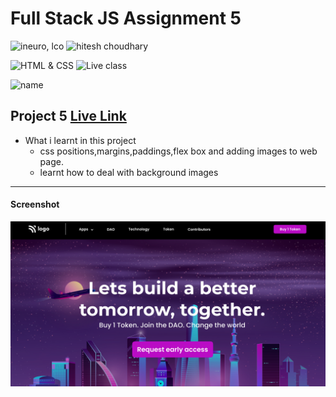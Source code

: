 # Full Stack JS Assignment 5

![ineuro, lco](https://img.shields.io/badge/iNeuron-LCO-green)
![hitesh choudhary](https://img.shields.io/badge/Hitesh--Choudhary-Full--stack--JS--bootcamp-red)

![HTML & CSS](https://img.shields.io/badge/HTML-CSS-orange)
![Live class](https://img.shields.io/badge/LIVE--CLASS-PROJECT--5-lightgrey)

![name](https://img.shields.io/badge/name%20-praveen-green)

## Project 5 [Live Link](https://full-stack-js-project-05-praveen.netlify.app/)

-   What i learnt in this project
    - css positions,margins,paddings,flex box and adding images to web page.  
    - learnt how to deal with background images


---
#### Screenshot

![Desktop](./thumbnail.png)
